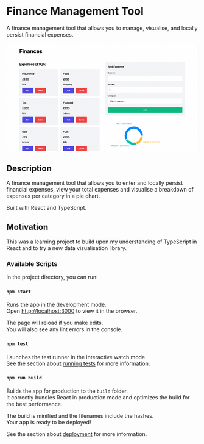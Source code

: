 # Finance Management Tool

A finance management tool that allows you to manage, visualise, and locally persist financial expenses.

![Finance Management Tool](documentation/finance-management-tool.jpg)

## Description

A finance management tool that allows you to enter and locally persist financial expenses, view your total expenses and visualise a breakdown of expenses per category in a pie chart. 

Built with React and TypeScript.

## Motivation

This was a learning project to build upon my understanding of TypeScript in React and to try a new data visualisation library.

### Available Scripts

In the project directory, you can run:

#### `npm start`

Runs the app in the development mode.\
Open [http://localhost:3000](http://localhost:3000) to view it in the browser.

The page will reload if you make edits.\
You will also see any lint errors in the console.

#### `npm test`

Launches the test runner in the interactive watch mode.\
See the section about [running tests](https://facebook.github.io/create-react-app/docs/running-tests) for more information.

#### `npm run build`

Builds the app for production to the `build` folder.\
It correctly bundles React in production mode and optimizes the build for the best performance.

The build is minified and the filenames include the hashes.\
Your app is ready to be deployed!

See the section about [deployment](https://facebook.github.io/create-react-app/docs/deployment) for more information.
